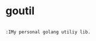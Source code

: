 # goutil

                                                                                                                                         :IMy personal golang utiliy lib.
